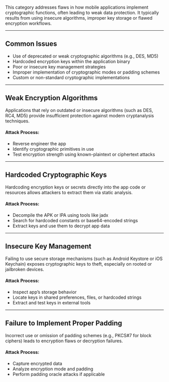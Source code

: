 This category addresses flaws in how mobile applications implement cryptographic functions, often leading to weak data protection. It typically results from using insecure algorithms, improper key storage or flawed encryption workflows.

---

## Common Issues

- Use of deprecated or weak cryptographic algorithms (e.g., DES, MD5)
- Hardcoded encryption keys within the application binary
- Poor or insecure key management strategies
- Improper implementation of cryptographic modes or padding schemes
- Custom or non-standard cryptographic implementations

---

## Weak Encryption Algorithms

Applications that rely on outdated or insecure algorithms (such as DES, RC4, MD5) provide insufficient protection against modern cryptanalysis techniques.



#### Attack Process:

- Reverse engineer the app
- Identify cryptographic primitives in use
- Test encryption strength using known-plaintext or ciphertext attacks

---

## Hardcoded Cryptographic Keys

Hardcoding encryption keys or secrets directly into the app code or resources allows attackers to extract them via static analysis.


#### Attack Process:

- Decompile the APK or IPA using tools like jadx
- Search for hardcoded constants or base64-encoded strings
- Extract keys and use them to decrypt app data

---

## Insecure Key Management

Failing to use secure storage mechanisms (such as Android Keystore or iOS Keychain) exposes cryptographic keys to theft, especially on rooted or jailbroken devices.

#### Attack Process:

- Inspect app’s storage behavior
- Locate keys in shared preferences, files, or hardcoded strings
- Extract and test keys in external tools

---

## Failure to Implement Proper Padding

Incorrect use or omission of padding schemes (e.g., PKCS#7 for block ciphers) leads to encryption flaws or decryption failures.


#### Attack Process:

- Capture encrypted data
- Analyze encryption mode and padding
- Perform padding oracle attacks if applicable